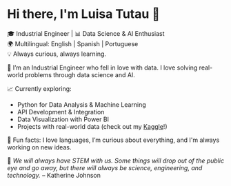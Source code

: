 # Hi there, I'm Luisa Tutau 👋

🎓 Industrial Engineer | 📊 Data Science & AI Enthusiast  
🌍 Multilingual: English | Spanish | Portuguese  
💡 Always curious, always learning.

💬 I’m an Industrial Engineer who fell in love with data. I love solving real-world problems through data science and AI.

📈 Currently exploring:
- Python for Data Analysis & Machine Learning  
- API Development & Integration  
- Data Visualization with Power BI  
- Projects with real-world data (check out my [Kaggle](https://www.kaggle.com/luisatutau)!)

💬 Fun facts: I love languages, I’m curious about everything, and I'm always working on new ideas.

📌 *We will always have STEM with us. Some things will drop out of the public eye and go away, but there will always be science, engineering, and technology.* – Katherine Johnson  
